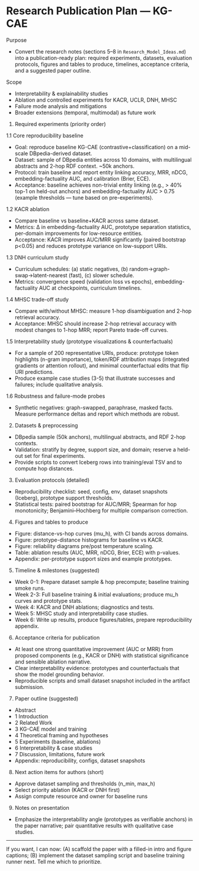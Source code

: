 Research Publication Plan — KG-CAE
=================================

Purpose
- Convert the research notes (sections 5–8 in `Research_Model_Ideas.md`) into a publication-ready plan: required experiments, datasets, evaluation protocols, figures and tables to produce, timelines, acceptance criteria, and a suggested paper outline.

Scope
- Interpretability & explainability studies
- Ablation and controlled experiments for KACR, UCLR, DNH, MHSC
- Failure mode analysis and mitigations
- Broader extensions (temporal, multimodal) as future work

1. Required experiments (priority order)

1.1 Core reproducibility baseline
- Goal: reproduce baseline KG-CAE (contrastive+classification) on a mid-scale DBpedia-derived dataset.
- Dataset: sample of DBpedia entities across 10 domains, with multilingual abstracts and 2-hop RDF context. ~50k anchors.
- Protocol: train baseline and report entity linking accuracy, MRR, nDCG, embedding-factuality AUC, and calibration (Brier, ECE).
- Acceptance: baseline achieves non-trivial entity linking (e.g., > 40% top-1 on held-out anchors) and embedding-factuality AUC > 0.75 (example thresholds — tune based on pre-experiments).

1.2 KACR ablation
- Compare baseline vs baseline+KACR across same dataset.
- Metrics: Δ in embedding-factuality AUC, prototype separation statistics, per-domain improvements for low-resource entities.
- Acceptance: KACR improves AUC/MRR significantly (paired bootstrap p<0.05) and reduces prototype variance on low-support URIs.

1.3 DNH curriculum study
- Curriculum schedules: (a) static negatives, (b) random→graph-swap→latent-nearest (fast), (c) slower schedule.
- Metrics: convergence speed (validation loss vs epochs), embedding-factuality AUC at checkpoints, curriculum timelines.

1.4 MHSC trade-off study
- Compare with/without MHSC: measure 1-hop disambiguation and 2-hop retrieval accuracy.
- Acceptance: MHSC should increase 2-hop retrieval accuracy with modest changes to 1-hop MRR; report Pareto trade-off curves.

1.5 Interpretability study (prototype visualizations & counterfactuals)
- For a sample of 200 representative URIs, produce: prototype token highlights (n-gram importance), token/RDF attribution maps (integrated gradients or attention rollout), and minimal counterfactual edits that flip URI predictions.
- Produce example case studies (3-5) that illustrate successes and failures; include qualitative analysis.

1.6 Robustness and failure-mode probes
- Synthetic negatives: graph-swapped, paraphrase, masked facts. Measure performance deltas and report which methods are robust.

2. Datasets & preprocessing
- DBpedia sample (50k anchors), multilingual abstracts, and RDF 2-hop contexts.
- Validation: stratify by degree, support size, and domain; reserve a held-out set for final experiments.
- Provide scripts to convert Iceberg rows into training/eval TSV and to compute hop distances.

3. Evaluation protocols (detailed)
- Reproducibility checklist: seed, config, env, dataset snapshots (Iceberg), prototype support thresholds.
- Statistical tests: paired bootstrap for AUC/MRR; Spearman for hop monotonicity; Benjamini–Hochberg for multiple comparison correction.

4. Figures and tables to produce
- Figure: distance-vs-hop curves (mu_h), with CI bands across domains.
- Figure: prototype-distance histograms for baseline vs KACR.
- Figure: reliability diagrams pre/post temperature scaling.
- Table: ablation results (AUC, MRR, nDCG, Brier, ECE) with p-values.
- Appendix: per-prototype support sizes and example prototypes.

5. Timeline & milestones (suggested)
- Week 0-1: Prepare dataset sample & hop precompute; baseline training smoke runs.
- Week 2-3: Full baseline training & initial evaluations; produce mu_h curves and prototype stats.
- Week 4: KACR and DNH ablations; diagnostics and tests.
- Week 5: MHSC study and interpretability case studies.
- Week 6: Write up results, produce figures/tables, prepare reproducibility appendix.

6. Acceptance criteria for publication
- At least one strong quantitative improvement (AUC or MRR) from proposed components (e.g., KACR or DNH) with statistical significance and sensible ablation narrative.
- Clear interpretability evidence: prototypes and counterfactuals that show the model grounding behavior.
- Reproducible scripts and small dataset snapshot included in the artifact submission.

7. Paper outline (suggested)
- Abstract
- 1 Introduction
- 2 Related Work
- 3 KG-CAE model and training
- 4 Theoretical framing and hypotheses
- 5 Experiments (baseline, ablations)
- 6 Interpretability & case studies
- 7 Discussion, limitations, future work
- Appendix: reproducibility, configs, dataset snapshots

8. Next action items for authors (short)
- Approve dataset sampling and thresholds (n_min, max_h)
- Select priority ablation (KACR or DNH first)
- Assign compute resource and owner for baseline runs

9. Notes on presentation
- Emphasize the interpretability angle (prototypes as verifiable anchors) in the paper narrative; pair quantitative results with qualitative case studies.

---
If you want, I can now: (A) scaffold the paper with a filled-in intro and figure captions; (B) implement the dataset sampling script and baseline training runner next. Tell me which to prioritize.
